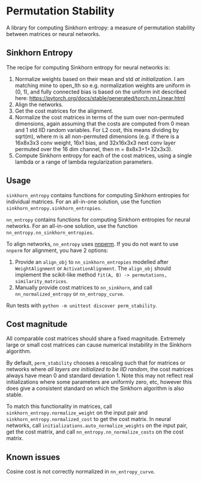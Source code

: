 # Permutation Stability

A library for computing Sinkhorn entropy: a measure of permutation stability between matrices or neural networks.


## Sinkhorn Entropy

The recipe for computing Sinkhorn entropy for neural networks is:

1. Normalize weights based on their mean and std *at initialization*. I am matching mine to open_lth so e.g. normalization weights are uniform in (0, 1), and fully connected bias is based on the uniform init described here: https://pytorch.org/docs/stable/generated/torch.nn.Linear.html
2. Align the networks.
3. Get the cost matrices for the alignment.
4. Normalize the cost matrices in terms of the sum over non-permuted dimensions, again assuming that the costs are computed from 0 mean and 1 std IID random variables. For L2 cost, this means dividing by sqrt(m), where m is all non-permuted dimensions (e.g. if there is a 16x8x3x3 conv weight, 16x1 bias, and 32x16x3x3 next conv layer permuted over the 16 dim channel, then m = 8x8x3+1+32x3x3).
5. Compute Sinkhorn entropy for each of the cost matrices, using a single lambda or a range of lambda regularization parameters.


## Usage

`sinkhorn_entropy` contains functions for computing Sinkhorn entropies for individual matrices. For an all-in-one solution, use the function `sinkhorn_entropy.sinkhorn_entropies`.

`nn_entropy` contains functions for computing Sinkhorn entropies for neural networks. For an all-in-one solution, use the function `nn_entropy.nn_sinkhorn_entropies`.

To align networks, `nn_entropy` uses [nnperm](https://github.com/devinkwok/nnperm/).
If you do not want to use `nnperm` for alignment, you have 2 options:

1. Provide an `align_obj` to `nn_sinkhorn_entropies` modelled after `WeightAlignment` or `ActivationAlignment`.
The `align_obj` should implement the scikit-like method `fit(A, B) -> permutations, similarity_matrices`.
2. Manually provide cost matrices to `nn_sinkhorn`, and call `nn_normalized_entropy` or `nn_entropy_curve`.

Run tests with `python -m unittest discover perm_stability`.

## Cost magnitude

All comparable cost matrices should share a fixed magnitude.
Extremely large or small cost matrices can cause numerical instability in the Sinkhorn algorithm.

By default, `perm_stability` chooses a rescaling such that for matrices or networks
where *all layers are initialized to be IID random*,
the cost matrices always have mean 0 and standard deviation 1.
Note this may not reflect real initializations where some parameters are uniformly zero, etc,
however this does give a consistent standard on which the Sinkhorn algorithm is also stable.

To match this functionality in matrices, call `sinkhorn_entropy.normalize_weight`
on the input pair and `sinkhorn_entropy.normalized_cost` to get the cost matrix.
In neural networks, call `initializations.auto_normalize_weights` on the input pair, get the cost matrix,
and call `nn_entropy.nn_normalize_costs` on the cost matrix.

## Known issues

Cosine cost is not correctly normalized in `nn_entropy_curve`.
